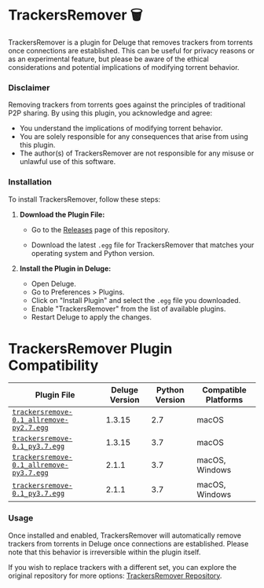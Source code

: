 # TrackersRemover 🗑️

TrackersRemover is a plugin for Deluge that removes trackers from torrents once connections are established. This can be useful for privacy reasons or as an experimental feature, but please be aware of the ethical considerations and potential implications of modifying torrent behavior.

### Disclaimer

Removing trackers from torrents goes against the principles of traditional P2P sharing. By using this plugin, you acknowledge and agree:

- You understand the implications of modifying torrent behavior.
- You are solely responsible for any consequences that arise from using this plugin.
- The author(s) of TrackersRemover are not responsible for any misuse or unlawful use of this software.

### Installation

To install TrackersRemover, follow these steps:

1. **Download the Plugin File:**

   - Go to the [Releases](https://github.com/Jumitti/TrackersRemover/releases) page of this repository.

   - Download the latest `.egg` file for TrackersRemover that matches your operating system and Python version.

2. **Install the Plugin in Deluge:**

   - Open Deluge.
   - Go to Preferences > Plugins.
   - Click on "Install Plugin" and select the `.egg` file you downloaded.
   - Enable "TrackersRemover" from the list of available plugins.
   - Restart Deluge to apply the changes.

# TrackersRemover Plugin Compatibility

| Plugin File                                                                                         | Deluge Version | Python Version | Compatible Platforms |
|-----------------------------------------------------------------------------------------------------|----------------|----------------|----------------------|
| [```trackersremove-0.1_allremove-py2.7.egg```](https://github.com/Jumitti/TrackersRemover/releases) | 1.3.15         | 2.7            | macOS                |
| [```trackersremove-0.1_py3.7.egg```](https://github.com/besuper/TrackersRemover/releases)           | 1.3.15         | 3.7            | macOS                |
| [```trackersremove-0.1_allremove-py3.7.egg```](https://github.com/Jumitti/TrackersRemover/releases) | 2.1.1          | 3.7            | macOS, Windows       |
| [```trackersremove-0.1_py3.7.egg```](https://github.com/besuper/TrackersRemover/releases)           | 2.1.1          | 3.7            | macOS, Windows       |


### Usage

Once installed and enabled, TrackersRemover will automatically remove trackers from torrents in Deluge once connections are established. Please note that this behavior is irreversible within the plugin itself.

If you wish to replace trackers with a different set, you can explore the original repository for more options: [TrackersRemover Repository](https://github.com/besuper/TrackersRemover).